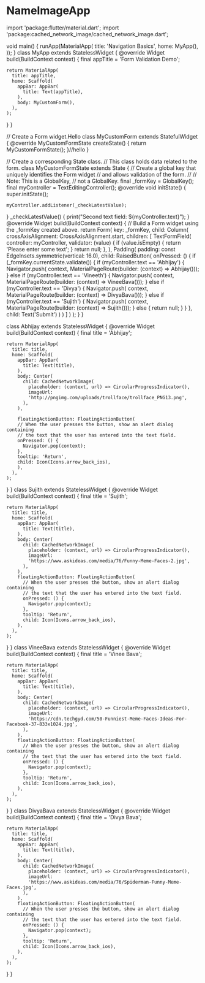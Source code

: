 # NameImageApp
import 'package:flutter/material.dart';
import 'package:cached_network_image/cached_network_image.dart';

void main() {
  runApp(MaterialApp(
    title: 'Navigation Basics',
    home: MyApp(),
  ));
}
class MyApp extends StatelessWidget {
  @override
  Widget build(BuildContext context) {
    final appTitle = 'Form Validation Demo';

    return MaterialApp(
      title: appTitle,
      home: Scaffold(
        appBar: AppBar(
          title: Text(appTitle),
        ),
        body: MyCustomForm(),
      ),
    );
  }
}

// Create a Form widget.Hello
class MyCustomForm extends StatefulWidget {
  @override
  MyCustomFormState createState() {
    return MyCustomFormState();
  }//hello
}

// Create a corresponding State class.
// This class holds data related to the form.
class MyCustomFormState extends State<MyCustomForm> {
  // Create a global key that uniquely identifies the Form widget
  // and allows validation of the form.
  //
  // Note: This is a GlobalKey<FormState>,
  // not a GlobalKey<MyCustomFormState>.
  final _formKey = GlobalKey<FormState>();
  final myController = TextEditingController();
  @override
  void initState() {
    super.initState();

    myController.addListener(_checkLatestValue);
  }
  _checkLatestValue() {
    print("Second text field: ${myController.text}");
  }
  @override
  Widget build(BuildContext context) {
    // Build a Form widget using the _formKey created above.
    return Form(
      key: _formKey,
      child: Column(
        crossAxisAlignment: CrossAxisAlignment.start,
        children: <Widget>[
          TextFormField(
            controller: myController,
            validator: (value) {
              if (value.isEmpty) {
                return 'Please enter some text';
              }
              return null;
            },
          ),
          Padding(
            padding: const EdgeInsets.symmetric(vertical: 16.0),
            child: RaisedButton(
              onPressed: () {
                if (_formKey.currentState.validate()) {
                  if (myController.text == 'Abhijay') {
                    Navigator.push(
                        context,
                        MaterialPageRoute(builder: (context) => Abhijay()));
                  } else if (myController.text == 'Vineeth') {
                    Navigator.push(
                        context,
                        MaterialPageRoute(builder: (context) => VineeBava()));
                  } else if (myController.text == 'Divya') {
                    Navigator.push(
                        context,
                        MaterialPageRoute(builder: (context) => DivyaBava()));
                  } else if (myController.text == 'Sujith') {
                    Navigator.push(
                        context,
                        MaterialPageRoute(builder: (context) => Sujith()));
                  } else {
                    return null;
                  }
                }
              },
              child: Text('Submit')
            )
          )
        ]
      )
    );
  }
}

class Abhijay extends StatelessWidget {
  @override
  Widget build(BuildContext context) {
    final title = 'Abhijay';

    return MaterialApp(
      title: title,
      home: Scaffold(
        appBar: AppBar(
          title: Text(title),
        ),
        body: Center(
          child: CachedNetworkImage(
            placeholder: (context, url) => CircularProgressIndicator(),
            imageUrl:
            'http://pngimg.com/uploads/trollface/trollface_PNG13.png',
          ),
        ),

        floatingActionButton: FloatingActionButton(
        // When the user presses the button, show an alert dialog containing
        // the text that the user has entered into the text field.
        onPressed: () {
          Navigator.pop(context);
        },
        tooltip: 'Return',
        child: Icon(Icons.arrow_back_ios),
        ),
      ),
    );
  }
}
class Sujith extends StatelessWidget {
  @override
  Widget build(BuildContext context) {
    final title = 'Sujith';

    return MaterialApp(
      title: title,
      home: Scaffold(
        appBar: AppBar(
          title: Text(title),
        ),
        body: Center(
          child: CachedNetworkImage(
            placeholder: (context, url) => CircularProgressIndicator(),
            imageUrl:
            'https://www.askideas.com/media/76/Funny-Meme-Faces-2.jpg',
          ),
        ),
        floatingActionButton: FloatingActionButton(
          // When the user presses the button, show an alert dialog containing
          // the text that the user has entered into the text field.
          onPressed: () {
            Navigator.pop(context);
          },
          tooltip: 'Return',
          child: Icon(Icons.arrow_back_ios),
        ),
      ),
    );
  }
}
class VineeBava extends StatelessWidget {
  @override
  Widget build(BuildContext context) {
    final title = 'Vinee Bava';

    return MaterialApp(
      title: title,
      home: Scaffold(
        appBar: AppBar(
          title: Text(title),
        ),
        body: Center(
          child: CachedNetworkImage(
            placeholder: (context, url) => CircularProgressIndicator(),
            imageUrl:
            'https://cdn.techgyd.com/50-Funniest-Meme-Faces-Ideas-For-Facebook-37-833x1024.jpg',
          ),
        ),
        floatingActionButton: FloatingActionButton(
          // When the user presses the button, show an alert dialog containing
          // the text that the user has entered into the text field.
          onPressed: () {
            Navigator.pop(context);
          },
          tooltip: 'Return',
          child: Icon(Icons.arrow_back_ios),
        ),
      ),
    );
  }
}
class DivyaBava extends StatelessWidget {
  @override
  Widget build(BuildContext context) {
    final title = 'Divya Bava';

    return MaterialApp(
      title: title,
      home: Scaffold(
        appBar: AppBar(
          title: Text(title),
        ),
        body: Center(
          child: CachedNetworkImage(
            placeholder: (context, url) => CircularProgressIndicator(),
            imageUrl:
            'https://www.askideas.com/media/76/Spiderman-Funny-Meme-Faces.jpg',
          ),
        ),
        floatingActionButton: FloatingActionButton(
          // When the user presses the button, show an alert dialog containing
          // the text that the user has entered into the text field.
          onPressed: () {
            Navigator.pop(context);
          },
          tooltip: 'Return',
          child: Icon(Icons.arrow_back_ios),
        ),
      ),
    );
  }
}
